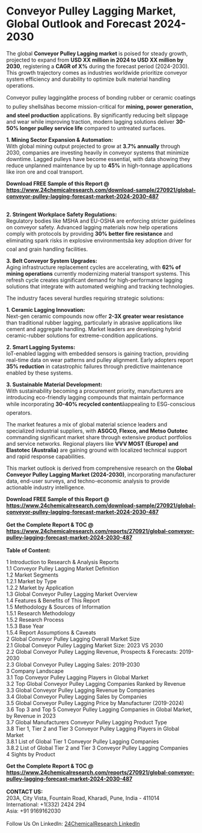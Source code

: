 <h1>Conveyor Pulley Lagging Market, Global Outlook and Forecast 2024-2030</h1><p>The global <strong>Conveyor Pulley Lagging market</strong> is poised for steady growth, projected to expand from <strong>USD XX million in 2024 to USD XX million by 2030</strong>, registering a <strong>CAGR of X%</strong> during the forecast period (2024-2030). This growth trajectory comes as industries worldwide prioritize conveyor system efficiency and durability to optimize bulk material handling operations.</p><p>Conveyor pulley laggingâthe process of bonding rubber or ceramic coatings to pulley shellsâhas become mission-critical for <strong>mining, power generation, and steel production</strong> applications. By significantly reducing belt slippage and wear while improving traction, modern lagging solutions deliver <strong>30-50% longer pulley service life</strong> compared to untreated surfaces.</p><p><strong>1. Mining Sector Expansion &amp; Automation:</strong><br>
With global mining output projected to grow at <strong>3.7% annually</strong> through 2030, companies are investing heavily in conveyor systems that minimize downtime. Lagged pulleys have become essential, with data showing they reduce unplanned maintenance by up to <strong>45%</strong> in high-tonnage applications like iron ore and coal transport.</p><div><b>Download FREE Sample of this Report @ 
            <a href="https://www.24chemicalresearch.com/download-sample/270921/global-conveyor-pulley-lagging-forecast-market-2024-2030-487">
            https://www.24chemicalresearch.com/download-sample/270921/global-conveyor-pulley-lagging-forecast-market-2024-2030-487</a></b></div><br><p><strong>2. Stringent Workplace Safety Regulations:</strong><br>
Regulatory bodies like MSHA and EU-OSHA are enforcing stricter guidelines on conveyor safety. Advanced lagging materials now help operations comply with protocols by providing <strong>30% better fire resistance</strong> and eliminating spark risks in explosive environmentsâa key adoption driver for coal and grain handling facilities.</p><p><strong>3. Belt Conveyor System Upgrades:</strong><br>
Aging infrastructure replacement cycles are accelerating, with <strong>62% of mining operations</strong> currently modernizing material transport systems. This refresh cycle creates significant demand for high-performance lagging solutions that integrate with automated weighing and tracking technologies.</p><p>The industry faces several hurdles requiring strategic solutions:</p><p><strong>1. Ceramic Lagging Innovation:</strong><br>
Next-gen ceramic compounds now offer <strong>2-3X greater wear resistance</strong> than traditional rubber lagging, particularly in abrasive applications like cement and aggregate handling. Market leaders are developing hybrid ceramic-rubber solutions for extreme-condition applications.</p><p><strong>2. Smart Lagging Systems:</strong><br>
IoT-enabled lagging with embedded sensors is gaining traction, providing real-time data on wear patterns and pulley alignment. Early adopters report <strong>35% reduction</strong> in catastrophic failures through predictive maintenance enabled by these systems.</p><p><strong>3. Sustainable Material Development:</strong><br>
With sustainability becoming a procurement priority, manufacturers are introducing eco-friendly lagging compounds that maintain performance while incorporating <strong>30-40% recycled content</strong>âappealing to ESG-conscious operators.</p><p>The market features a mix of global material science leaders and specialized industrial suppliers, with <strong>ASGCO, Flexco, and Metso Outotec</strong> commanding significant market share through extensive product portfolios and service networks. Regional players like <strong>VVV MOST (Europe) and Elastotec (Australia)</strong> are gaining ground with localized technical support and rapid response capabilities.</p><p>This market outlook is derived from comprehensive research on the <strong>Global Conveyor Pulley Lagging Market (2024-2030)</strong>, incorporating manufacturer data, end-user surveys, and techno-economic analysis to provide actionable industry intelligence.</p><div><b>Download FREE Sample of this Report @ 
            <a href="https://www.24chemicalresearch.com/download-sample/270921/global-conveyor-pulley-lagging-forecast-market-2024-2030-487">
            https://www.24chemicalresearch.com/download-sample/270921/global-conveyor-pulley-lagging-forecast-market-2024-2030-487</a></b></div><br><div><b>Get the Complete Report & TOC @ 
            <a href="https://www.24chemicalresearch.com/reports/270921/global-conveyor-pulley-lagging-forecast-market-2024-2030-487">
            https://www.24chemicalresearch.com/reports/270921/global-conveyor-pulley-lagging-forecast-market-2024-2030-487</a></b></div><br>
            <b>Table of Content:</b><p>1 Introduction to Research & Analysis Reports<br />
    1.1 Conveyor Pulley Lagging Market Definition<br />
    1.2 Market Segments<br />
        1.2.1 Market by Type<br />
        1.2.2 Market by Application<br />
    1.3 Global Conveyor Pulley Lagging Market Overview<br />
    1.4 Features & Benefits of This Report<br />
    1.5 Methodology & Sources of Information<br />
        1.5.1 Research Methodology<br />
        1.5.2 Research Process<br />
        1.5.3 Base Year<br />
        1.5.4 Report Assumptions & Caveats<br />
2 Global Conveyor Pulley Lagging Overall Market Size<br />
    2.1 Global Conveyor Pulley Lagging Market Size: 2023 VS 2030<br />
    2.2 Global Conveyor Pulley Lagging Revenue, Prospects & Forecasts: 2019-2030<br />
    2.3 Global Conveyor Pulley Lagging Sales: 2019-2030<br />
3 Company Landscape<br />
    3.1 Top Conveyor Pulley Lagging Players in Global Market<br />
    3.2 Top Global Conveyor Pulley Lagging Companies Ranked by Revenue<br />
    3.3 Global Conveyor Pulley Lagging Revenue by Companies<br />
    3.4 Global Conveyor Pulley Lagging Sales by Companies<br />
    3.5 Global Conveyor Pulley Lagging Price by Manufacturer (2019-2024)<br />
    3.6 Top 3 and Top 5 Conveyor Pulley Lagging Companies in Global Market, by Revenue in 2023<br />
    3.7 Global Manufacturers Conveyor Pulley Lagging Product Type<br />
    3.8 Tier 1, Tier 2 and Tier 3 Conveyor Pulley Lagging Players in Global Market<br />
        3.8.1 List of Global Tier 1 Conveyor Pulley Lagging Companies<br />
        3.8.2 List of Global Tier 2 and Tier 3 Conveyor Pulley Lagging Companies<br />
4 Sights by Product</p><div><b>Get the Complete Report & TOC @ 
            <a href="https://www.24chemicalresearch.com/reports/270921/global-conveyor-pulley-lagging-forecast-market-2024-2030-487">
            https://www.24chemicalresearch.com/reports/270921/global-conveyor-pulley-lagging-forecast-market-2024-2030-487</a></b></div><br><b>CONTACT US:</b><br>
            203A, City Vista, Fountain Road, Kharadi, Pune, India - 411014<br>
            International: +1(332) 2424 294<br>
            Asia: +91 9169162030 <br><br>
            Follow Us On LinkedIn: <a href="https://www.linkedin.com/company/24chemicalresearch/">24ChemicalResearch LinkedIn</a>